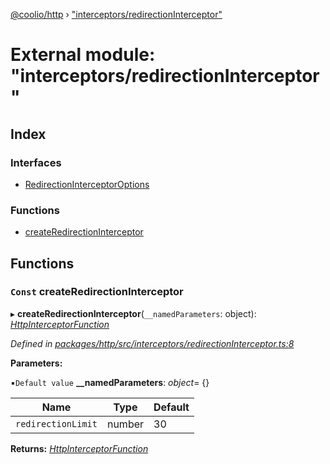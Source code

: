 [@coolio/http](../README.md) › ["interceptors/redirectionInterceptor"](_interceptors_redirectioninterceptor_.md)

# External module: "interceptors/redirectionInterceptor"

## Index

### Interfaces

* [RedirectionInterceptorOptions](../interfaces/_interceptors_redirectioninterceptor_.redirectioninterceptoroptions.md)

### Functions

* [createRedirectionInterceptor](_interceptors_redirectioninterceptor_.md#const-createredirectioninterceptor)

## Functions

### `Const` createRedirectionInterceptor

▸ **createRedirectionInterceptor**(`__namedParameters`: object): *[HttpInterceptorFunction](_httpclient_types_.md#httpinterceptorfunction)*

*Defined in [packages/http/src/interceptors/redirectionInterceptor.ts:8](https://github.com/headline-1/coolio/blob/32658f8/packages/http/src/interceptors/redirectionInterceptor.ts#L8)*

**Parameters:**

▪`Default value`  **__namedParameters**: *object*= {}

Name | Type | Default |
------ | ------ | ------ |
`redirectionLimit` | number | 30 |

**Returns:** *[HttpInterceptorFunction](_httpclient_types_.md#httpinterceptorfunction)*
